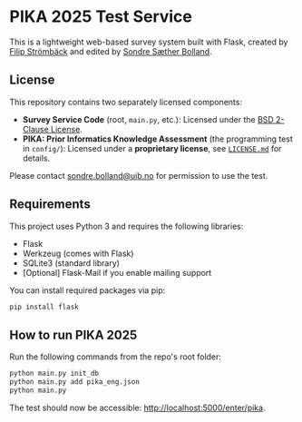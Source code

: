 # PIKA 2025 Test Service
This is a lightweight web-based survey system built with Flask, created by [Filip Strömbäck](https://liu.se/en/employee/filst04) and edited by [Sondre Sæther Bolland](https://www4.uib.no/finn-ansatte/Sondre.S%C3%A6ther.Bolland).

## License
This repository contains two separately licensed components:

- **Survey Service Code** (root, `main.py`, etc.): Licensed under the [BSD 2-Clause License](LICENSE.BSD2-Clause).
- **PIKA: Prior Informatics Knowledge Assessment** (the programming test in `config/`): Licensed under a **proprietary license**, see [`LICENSE.md`](LICENSE.md) for details.

Please contact [sondre.bolland@uib.no](sondre.bolland@uib.no) for permission to use the test.

## Requirements

This project uses Python 3 and requires the following libraries:

- Flask
- Werkzeug (comes with Flask)
- SQLite3 (standard library)
- [Optional] Flask-Mail if you enable mailing support

You can install required packages via pip:

```bash
pip install flask
```

## How to run PIKA 2025
Run the following commands from the repo's root folder:
```bash
python main.py init_db
python main.py add pika_eng.json
python main.py
```
The test should now be accessible: [http://localhost:5000/enter/pika](http://localhost:5000/enter/pika).
